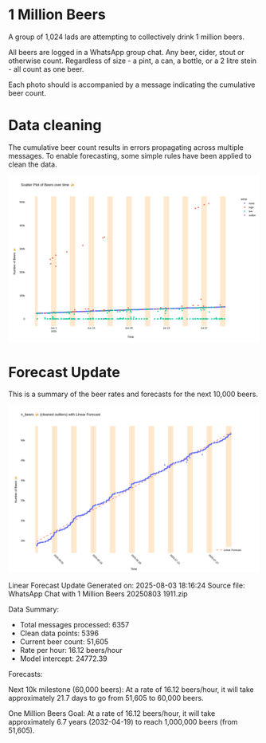 # 1 Million Beers
A group of 1,024 lads are attempting to collectively drink 1 million beers.

All beers are logged in a WhatsApp group chat. Any beer, cider, stout or otherwise count. Regardless of size - a pint, a can, a bottle, or a 2 litre stein - all count as one beer.

Each photo should is accompanied by a message indicating the cumulative beer count.

# Data cleaning
The cumulative beer count results in errors propagating across multiple messages. To enable forecasting, some simple rules have been applied to clean the data.

![Beer Counts with Outliers](beer_counts_with_outliers.png)

# Forecast Update
This is a summary of the beer rates and forecasts for the next 10,000 beers.

![Beer Counts with Linear Forecast](beer_counts_with_linear_forecast.png)

Linear Forecast Update
Generated on: 2025-08-03 18:16:24
Source file: WhatsApp Chat with 1 Million Beers 20250803 1911.zip

Data Summary:
- Total messages processed: 6357
- Clean data points: 5396
- Current beer count: 51,605
- Rate per hour: 16.12 beers/hour
- Model intercept: 24772.39

Forecasts:

Next 10k milestone (60,000 beers):
At a rate of 16.12 beers/hour, it will take approximately 21.7 days to go from 51,605 to 60,000 beers.

One Million Beers Goal:
At a rate of 16.12 beers/hour, it will take approximately 6.7 years (2032-04-19) to reach 1,000,000 beers (from 51,605).
